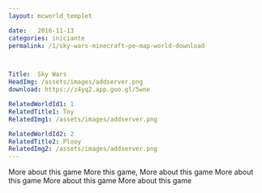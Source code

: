 ```yaml
---
layout: mcworld_templet

date:   2016-11-13
categories: iniciante
permalink: /1/sky-wars-minecraft-pe-map-world-download



Title:  Sky Wars
HeadImg: /assets/images/addserver.png
download: https://z4yq2.app.goo.gl/5wne

RelatedWorldId1: 1
RelatedTitle1: Toy
RelatedImg1: /assets/images/addserver.png

RelatedWorldId2: 2
RelatedTitle2: Plooy
RelatedImg2: /assets/images/addserver.png
---
```

More about this game More this game, More about this game More about this game More about this game More about this game
